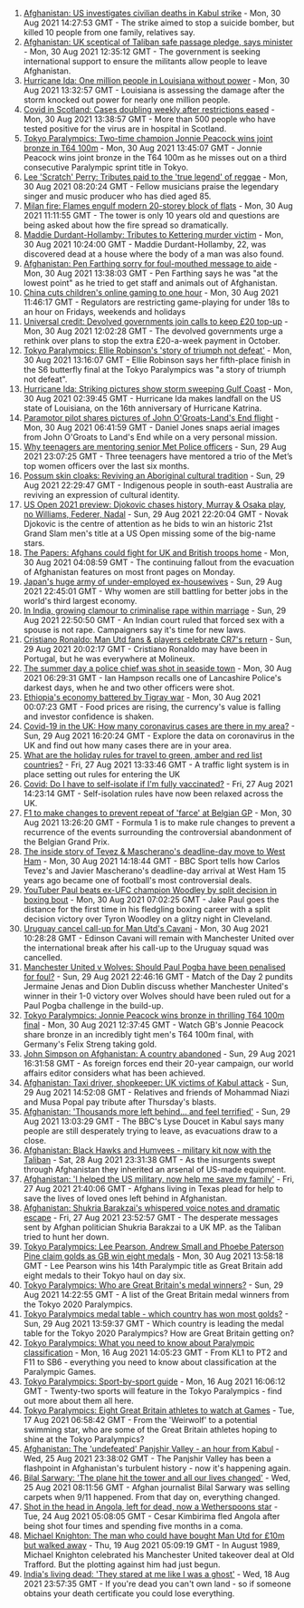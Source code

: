 1. [Afghanistan: US investigates civilian deaths in Kabul strike](https://www.bbc.co.uk/news/world-asia-58380791?at_medium=RSS&at_campaign=KARANGA) - Mon, 30 Aug 2021 14:27:53 GMT - The strike aimed to stop a suicide bomber, but killed 10 people from one family, relatives say.
2. [Afghanistan: UK sceptical of Taliban safe passage pledge, says minister](https://www.bbc.co.uk/news/uk-58380167?at_medium=RSS&at_campaign=KARANGA) - Mon, 30 Aug 2021 12:35:12 GMT - The government is seeking international support to ensure the militants allow people to leave Afghanistan.
3. [Hurricane Ida: One million people in Louisiana without power](https://www.bbc.co.uk/news/world-us-canada-58378788?at_medium=RSS&at_campaign=KARANGA) - Mon, 30 Aug 2021 13:32:57 GMT - Louisiana is assessing the damage after the storm knocked out power for nearly one million people.
4. [Covid in Scotland: Cases doubling weekly after restrictions eased](https://www.bbc.co.uk/news/uk-scotland-58383606?at_medium=RSS&at_campaign=KARANGA) - Mon, 30 Aug 2021 13:38:57 GMT - More than 500 people who have tested positive for the virus are in hospital in Scotland.
5. [Tokyo Paralympics: Two-time champion Jonnie Peacock wins joint bronze in T64 100m](https://www.bbc.co.uk/sport/disability-sport/58382044?at_medium=RSS&at_campaign=KARANGA) - Mon, 30 Aug 2021 13:45:07 GMT - Jonnie Peacock wins joint bronze in the T64 100m as he misses out on a third consecutive Paralympic sprint title in Tokyo.
6. [Lee 'Scratch' Perry: Tributes paid to the 'true legend' of reggae](https://www.bbc.co.uk/news/world-latin-america-58379715?at_medium=RSS&at_campaign=KARANGA) - Mon, 30 Aug 2021 08:20:24 GMT - Fellow musicians praise the legendary singer and music producer who has died aged 85.
7. [Milan fire: Flames engulf modern 20-storey block of flats](https://www.bbc.co.uk/news/world-europe-58385014?at_medium=RSS&at_campaign=KARANGA) - Mon, 30 Aug 2021 11:11:55 GMT - The tower is only 10 years old and questions are being asked about how the fire spread so dramatically.
8. [Maddie Durdant-Hollamby: Tributes to Kettering murder victim](https://www.bbc.co.uk/news/uk-england-northamptonshire-58383637?at_medium=RSS&at_campaign=KARANGA) - Mon, 30 Aug 2021 10:24:00 GMT - Maddie Durdant-Hollamby, 22, was discovered dead at a house where the body of a man was also found.
9. [Afghanistan: Pen Farthing sorry for foul-mouthed message to aide](https://www.bbc.co.uk/news/uk-england-essex-58385521?at_medium=RSS&at_campaign=KARANGA) - Mon, 30 Aug 2021 13:38:03 GMT - Pen Farthing says he was "at the lowest point" as he tried to get staff and animals out of Afghanistan.
10. [China cuts children's online gaming to one hour](https://www.bbc.co.uk/news/technology-58384457?at_medium=RSS&at_campaign=KARANGA) - Mon, 30 Aug 2021 11:46:17 GMT - Regulators are restricting game-playing for under 18s to an hour on Fridays, weekends and holidays
11. [Universal credit: Devolved governments join calls to keep £20 top-up](https://www.bbc.co.uk/news/uk-58384578?at_medium=RSS&at_campaign=KARANGA) - Mon, 30 Aug 2021 12:02:28 GMT - The devolved governments urge a rethink over plans to stop the extra £20-a-week payment in October.
12. [Tokyo Paralympics: Ellie Robinson's 'story of triumph not defeat'](https://www.bbc.co.uk/sport/disability-sport/58383911?at_medium=RSS&at_campaign=KARANGA) - Mon, 30 Aug 2021 13:16:07 GMT - Ellie Robinson says her fifth-place finish in the S6 butterfly final at the Tokyo Paralympics was "a story of triumph not defeat".
13. [Hurricane Ida: Striking pictures show storm sweeping Gulf Coast](https://www.bbc.co.uk/news/world-us-canada-58380820?at_medium=RSS&at_campaign=KARANGA) - Mon, 30 Aug 2021 02:39:45 GMT - Hurricane Ida makes landfall on the US state of Louisiana, on the 16th anniversary of Hurricane Katrina.
14. [Paramotor pilot shares pictures of John O'Groats-Land's End flight](https://www.bbc.co.uk/news/uk-england-norfolk-58345631?at_medium=RSS&at_campaign=KARANGA) - Mon, 30 Aug 2021 06:41:59 GMT - Daniel Jones snaps aerial images from John O'Groats to Land's End while on a very personal mission.
15. [Why teenagers are mentoring senior Met Police officers](https://www.bbc.co.uk/news/uk-england-london-58351814?at_medium=RSS&at_campaign=KARANGA) - Sun, 29 Aug 2021 23:07:25 GMT - Three teenagers have mentored a trio of the Met’s top women officers over the last six months.
16. [Possum skin cloaks: Reviving an Aboriginal cultural tradition](https://www.bbc.co.uk/news/world-australia-58338411?at_medium=RSS&at_campaign=KARANGA) - Sun, 29 Aug 2021 22:29:47 GMT - Indigenous people in south-east Australia are reviving an expression of cultural identity.
17. [US Open 2021 preview: Djokovic chases history, Murray & Osaka play, no Williams, Federer, Nadal](https://www.bbc.co.uk/sport/tennis/58344653?at_medium=RSS&at_campaign=KARANGA) - Sun, 29 Aug 2021 22:20:04 GMT - Novak Djokovic is the centre of attention as he bids to win an historic 21st Grand Slam men's title at a US Open missing some of the big-name stars.
18. [The Papers: Afghans could fight for UK and British troops home](https://www.bbc.co.uk/news/blogs-the-papers-58380032?at_medium=RSS&at_campaign=KARANGA) - Mon, 30 Aug 2021 04:08:59 GMT - The continuing fallout from the evacuation of Afghanistan features on most front pages on Monday.
19. [Japan's huge army of under-employed ex-housewives](https://www.bbc.co.uk/news/business-58301604?at_medium=RSS&at_campaign=KARANGA) - Sun, 29 Aug 2021 22:45:01 GMT - Why women are still battling for better jobs in the world's third largest economy.
20. [In India, growing clamour to criminalise rape within marriage](https://www.bbc.co.uk/news/world-asia-india-58358795?at_medium=RSS&at_campaign=KARANGA) - Sun, 29 Aug 2021 22:50:50 GMT - An Indian court ruled that forced sex with a spouse is not rape. Campaigners say it's time for new laws.
21. [Cristiano Ronaldo: Man Utd fans & players celebrate CR7's return](https://www.bbc.co.uk/sport/football/58379016?at_medium=RSS&at_campaign=KARANGA) - Sun, 29 Aug 2021 20:02:17 GMT - Cristiano Ronaldo may have been in Portugal, but he was everywhere at Molineux.
22. [The summer day a police chief was shot in seaside town](https://www.bbc.co.uk/news/uk-england-lancashire-58307811?at_medium=RSS&at_campaign=KARANGA) - Mon, 30 Aug 2021 06:29:31 GMT - Ian Hampson recalls one of Lancashire Police's darkest days, when he and two other officers were shot.
23. [Ethiopia's economy battered by Tigray war](https://www.bbc.co.uk/news/world-africa-58319977?at_medium=RSS&at_campaign=KARANGA) - Mon, 30 Aug 2021 00:07:23 GMT - Food prices are rising, the currency's value is falling and investor confidence is shaken.
24. [Covid-19 in the UK: How many coronavirus cases are there in my area?](https://www.bbc.co.uk/news/uk-51768274?at_medium=RSS&at_campaign=KARANGA) - Sun, 29 Aug 2021 16:20:24 GMT - Explore the data on coronavirus in the UK and find out how many cases there are in your area.
25. [What are the holiday rules for travel to green, amber and red list countries?](https://www.bbc.co.uk/news/explainers-52544307?at_medium=RSS&at_campaign=KARANGA) - Fri, 27 Aug 2021 13:33:46 GMT - A traffic light system is in place setting out rules for entering the UK
26. [Covid: Do I have to self-isolate if I'm fully vaccinated?](https://www.bbc.co.uk/news/explainers-54239922?at_medium=RSS&at_campaign=KARANGA) - Fri, 27 Aug 2021 14:23:14 GMT - Self-isolation rules have now been relaxed across the UK.
27. [F1 to make changes to prevent repeat of 'farce' at Belgian GP](https://www.bbc.co.uk/sport/formula1/58385653?at_medium=RSS&at_campaign=KARANGA) - Mon, 30 Aug 2021 13:26:20 GMT - Formula 1 is to make rule changes to prevent a recurrence of the events surrounding the controversial abandonment of the Belgian Grand Prix.
28. [The inside story of Tevez & Mascherano's deadline-day move to West Ham](https://www.bbc.co.uk/sport/football/58382795?at_medium=RSS&at_campaign=KARANGA) - Mon, 30 Aug 2021 14:18:44 GMT - BBC Sport tells how Carlos Tevez's and Javier Mascherano's deadline-day arrival at West Ham 15 years ago became one of football's most controversial deals.
29. [YouTuber Paul beats ex-UFC champion Woodley by split decision in boxing bout](https://www.bbc.co.uk/sport/boxing/58381950?at_medium=RSS&at_campaign=KARANGA) - Mon, 30 Aug 2021 07:02:25 GMT - Jake Paul goes the distance for the first time in his fledgling boxing career with a split decision victory over Tyron Woodley on a glitzy night in Cleveland.
30. [Uruguay cancel call-up for Man Utd's Cavani](https://www.bbc.co.uk/sport/football/58383632?at_medium=RSS&at_campaign=KARANGA) - Mon, 30 Aug 2021 10:28:28 GMT - Edinson Cavani will remain with Manchester United over the international break after his call-up to the Uruguay squad was cancelled.
31. [Manchester United v Wolves: Should Paul Pogba have been penalised for foul?](https://www.bbc.co.uk/sport/av/football/58380359?at_medium=RSS&at_campaign=KARANGA) - Sun, 29 Aug 2021 22:46:16 GMT - Match of the Day 2 pundits Jermaine Jenas and Dion Dublin discuss whether Manchester United's winner in their 1-0 victory over Wolves should have been ruled out for a Paul Pogba challenge in the build-up.
32. [Tokyo Paralympics: Jonnie Peacock wins bronze in thrilling T64 100m final](https://www.bbc.co.uk/sport/av/disability-sport/58385895?at_medium=RSS&at_campaign=KARANGA) - Mon, 30 Aug 2021 12:37:45 GMT - Watch GB's Jonnie Peacock share bronze in an incredibly tight men's T64 100m final, with Germany's Felix Streng taking gold.
33. [John Simpson on Afghanistan: A country abandoned](https://www.bbc.co.uk/news/58377984?at_medium=RSS&at_campaign=KARANGA) - Sun, 29 Aug 2021 16:31:58 GMT - As foreign forces end their 20-year campaign, our world affairs editor considers what has been achieved.
34. [Afghanistan: Taxi driver, shopkeeper: UK victims of Kabul attack](https://www.bbc.co.uk/news/uk-58377804?at_medium=RSS&at_campaign=KARANGA) - Sun, 29 Aug 2021 14:52:08 GMT - Relatives and friends of Mohammad Niazi and Musa Popal pay tribute after Thursday's blasts.
35. [Afghanistan: 'Thousands more left behind... and feel terrified'](https://www.bbc.co.uk/news/world-asia-58374153?at_medium=RSS&at_campaign=KARANGA) - Sun, 29 Aug 2021 13:03:29 GMT - The BBC's Lyse Doucet in Kabul says many people are still desperately trying to leave, as evacuations draw to a close.
36. [Afghanistan: Black Hawks and Humvees - military kit now with the Taliban](https://www.bbc.co.uk/news/world-asia-58356045?at_medium=RSS&at_campaign=KARANGA) - Sat, 28 Aug 2021 23:31:38 GMT - As the insurgents swept through Afghanistan they inherited an arsenal of US-made equipment.
37. [Afghanistan: 'I helped the US military, now help me save my family'](https://www.bbc.co.uk/news/world-us-canada-58349434?at_medium=RSS&at_campaign=KARANGA) - Fri, 27 Aug 2021 21:40:06 GMT - Afghans living in Texas plead for help to save the lives of loved ones left behind in Afghanistan.
38. [Afghanistan: Shukria Barakzai's whispered voice notes and dramatic escape](https://www.bbc.co.uk/news/world-asia-58345901?at_medium=RSS&at_campaign=KARANGA) - Fri, 27 Aug 2021 23:52:57 GMT - The desperate messages sent by Afghan politician Shukria Barakzai to a UK MP. as the Taliban tried to hunt her down.
39. [Tokyo Paralympics: Lee Pearson, Andrew Small and Phoebe Paterson Pine claim golds as GB win eight medals](https://www.bbc.co.uk/sport/disability-sport/58381498?at_medium=RSS&at_campaign=KARANGA) - Mon, 30 Aug 2021 13:58:18 GMT - Lee Pearson wins his 14th Paralympic title as Great Britain add eight medals to their Tokyo haul on day six.
40. [Tokyo Paralympics: Who are Great Britain's medal winners?](https://www.bbc.co.uk/sport/disability-sport/58267875?at_medium=RSS&at_campaign=KARANGA) - Sun, 29 Aug 2021 14:22:55 GMT - A list of the Great Britain medal winners from the Tokyo 2020 Paralympics.
41. [Tokyo Paralympics medal table - which country has won most golds?](https://www.bbc.co.uk/sport/disability-sport/58267874?at_medium=RSS&at_campaign=KARANGA) - Sun, 29 Aug 2021 13:59:37 GMT - Which country is leading the medal table for the Tokyo 2020 Paralympics? How are Great Britain getting on?
42. [Tokyo Paralympics: What you need to know about Paralympic classification](https://www.bbc.co.uk/sport/disability-sport/57396986?at_medium=RSS&at_campaign=KARANGA) - Mon, 16 Aug 2021 14:05:23 GMT - From KL1 to PT2 and F11 to SB6 - everything you need to know about classification at the Paralympic Games.
43. [Tokyo Paralympics: Sport-by-sport guide](https://www.bbc.co.uk/sport/disability-sport/58228171?at_medium=RSS&at_campaign=KARANGA) - Mon, 16 Aug 2021 16:06:12 GMT - Twenty-two sports will feature in the Tokyo Paralympics - find out more about them all here.
44. [Tokyo Paralympics: Eight Great Britain athletes to watch at Games](https://www.bbc.co.uk/sport/disability-sport/58126396?at_medium=RSS&at_campaign=KARANGA) - Tue, 17 Aug 2021 06:58:42 GMT - From the 'Weirwolf' to a potential swimming star, who are some of the Great Britain athletes hoping to shine at the Tokyo Paralympics?
45. [Afghanistan: The 'undefeated' Panjshir Valley - an hour from Kabul](https://www.bbc.co.uk/news/world-asia-58329527?at_medium=RSS&at_campaign=KARANGA) - Wed, 25 Aug 2021 23:38:02 GMT - The Panjshir Valley has been a flashpoint in Afghanistan's turbulent history - now it's happening again.
46. [Bilal Sarwary: 'The plane hit the tower and all our lives changed'](https://www.bbc.co.uk/news/world-south-asia-58071592?at_medium=RSS&at_campaign=KARANGA) - Wed, 25 Aug 2021 08:11:56 GMT - Afghan journalist Bilal Sarwary was selling carpets when 9/11 happened. From that day on, everything changed.
47. [Shot in the head in Angola, left for dead, now a Wetherspoons star](https://www.bbc.co.uk/news/uk-58266180?at_medium=RSS&at_campaign=KARANGA) - Tue, 24 Aug 2021 05:08:05 GMT - Cesar Kimbirima fled Angola after being shot four times and spending five months in a coma.
48. [Michael Knighton: The man who could have bought Man Utd for £10m but walked away](https://www.bbc.co.uk/sport/football/58233755?at_medium=RSS&at_campaign=KARANGA) - Thu, 19 Aug 2021 05:09:19 GMT - In August 1989, Michael Knighton celebrated his Manchester United takeover deal at Old Trafford. But the plotting against him had just begun.
49. [India's living dead: 'They stared at me like I was a ghost'](https://www.bbc.co.uk/news/stories-58259497?at_medium=RSS&at_campaign=KARANGA) - Wed, 18 Aug 2021 23:57:35 GMT - If you're dead you can't own land - so if someone obtains your death certificate you could lose everything.

